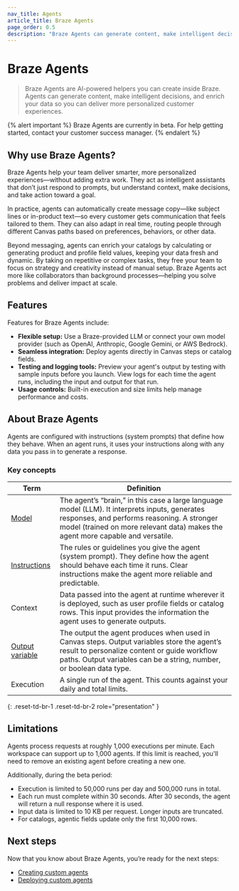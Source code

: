 ```yaml
---
nav_title: Agents
article_title: Braze Agents
page_order: 0.5
description: "Braze Agents can generate content, make intelligent decisions, and enrich your data so you can deliver more personalized customer experiences."
---
```


# Braze Agents

> Braze Agents are AI-powered helpers you can create inside Braze. Agents can generate content, make intelligent decisions, and enrich your data so you can deliver more personalized customer experiences.

{% alert important %}
Braze Agents are currently in beta. For help getting started, contact your customer success manager.
{% endalert %}

## Why use Braze Agents?

Braze Agents help your team deliver smarter, more personalized experiences—without adding extra work. They act as intelligent assistants that don’t just respond to prompts, but understand context, make decisions, and take action toward a goal.

In practice, agents can automatically create message copy—like subject lines or in-product text—so every customer gets communication that feels tailored to them. They can also adapt in real time, routing people through different Canvas paths based on preferences, behaviors, or other data.

Beyond messaging, agents can enrich your catalogs by calculating or generating product and profile field values, keeping your data fresh and dynamic. By taking on repetitive or complex tasks, they free your team to focus on strategy and creativity instead of manual setup. Braze Agents act more like collaborators than background processes—helping you solve problems and deliver impact at scale.

## Features

Features for Braze Agents include:

- **Flexible setup:** Use a Braze-provided LLM or connect your own model provider (such as OpenAI, Anthropic, Google Gemini, or AWS Bedrock).
- **Seamless integration:** Deploy agents directly in Canvas steps or catalog fields.
- **Testing and logging tools:** Preview your agent's output by testing with sample inputs before you launch. View logs for each time the agent runs, including the input and output for that run.
- **Usage controls:** Built-in execution and size limits help manage performance and costs.

## About Braze Agents

Agents are configured with instructions (system prompts) that define how they behave. When an agent runs, it uses your instructions along with any data you pass in to generate a response. 

### Key concepts

| Term | Definition |
| --- | --- |
| [Model](({{site.baseurl}}/user_guide/brazeai/agents/creating_agents/#models)) | The agent’s “brain,” in this case a large language model (LLM). It interprets inputs, generates responses, and performs reasoning. A stronger model (trained on more relevant data) makes the agent more capable and versatile. |
| [Instructions]({{site.baseurl}}/user_guide/brazeai/agents/creating_agents/#writing-instructions) | The rules or guidelines you give the agent (system prompt). They define how the agent should behave each time it runs. Clear instructions make the agent more reliable and predictable. |
| Context | Data passed into the agent at runtime wherever it is deployed, such as user profile fields or catalog rows. This input provides the information the agent uses to generate outputs. |
| [Output variable]({{site.baseurl}}/user_guide/engagement_tools/canvas/canvas_components/agent_step/#step-3-define-the-output-variable) | The output the agent produces when used in Canvas steps. Output variables store the agent’s result to personalize content or guide workflow paths. Output variables can be a string, number, or boolean data type.  |
| Execution | A single run of the agent. This counts against your daily and total limits. |
{: .reset-td-br-1 .reset-td-br-2 role="presentation" }

## Limitations

Agents process requests at roughly 1,000 executions per minute. Each workspace can support up to 1,000 agents. If this limit is reached, you'll need to remove an existing agent before creating a new one. 

Additionally, during the beta period:

- Execution is limited to 50,000 runs per day and 500,000 runs in total.
- Each run must complete within 30 seconds. After 30 seconds, the agent will return a null response where it is used.
- Input data is limited to 10 KB per request. Longer inputs are truncated.
- For catalogs, agentic fields update only the first 10,000 rows.

## Next steps

Now that you know about Braze Agents, you’re ready for the next steps:

- [Creating custom agents]({{site.baseurl}}/user_guide/brazeai/agents/creating_agents/)
- [Deploying custom agents]({{site.baseurl}}/user_guide/brazeai/agents/deploying_agents/)
